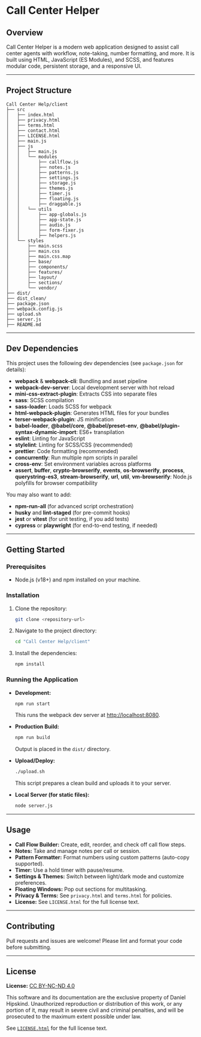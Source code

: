 # Call Center Helper

## Overview

Call Center Helper is a modern web application designed to assist call center agents with workflow, note-taking, number formatting, and more. It is built using HTML, JavaScript (ES Modules), and SCSS, and features modular code, persistent storage, and a responsive UI.

---

## Project Structure

```text
Call Center Help/client
├── src
│   ├── index.html
│   ├── privacy.html
│   ├── terms.html
│   ├── contact.html
│   ├── LICENSE.html
│   ├── main.js
│   ├── js
│   │   ├── main.js
│   │   └── modules
│   │       ├── callflow.js
│   │       ├── notes.js
│   │       ├── patterns.js
│   │       ├── settings.js
│   │       ├── storage.js
│   │       ├── themes.js
│   │       ├── timer.js
│   │       ├── floating.js
│   │       ├── draggable.js
│   │   └── utils
│   │       ├── app-globals.js
│   │       ├── app-state.js
│   │       ├── audio.js
│   │       ├── form-fixer.js
│   │       ├── helpers.js
│   └── styles
│       ├── main.scss
│       ├── main.css
│       ├── main.css.map
│       ├── base/
│       ├── components/
│       ├── features/
│       ├── layout/
│       ├── sections/
│       └── vendor/
├── dist/
├── dist_clean/
├── package.json
├── webpack.config.js
├── upload.sh
├── server.js
├── README.md
```

---

## Dev Dependencies

This project uses the following dev dependencies (see `package.json` for details):

- **webpack** & **webpack-cli**: Bundling and asset pipeline
- **webpack-dev-server**: Local development server with hot reload
- **mini-css-extract-plugin**: Extracts CSS into separate files
- **sass**: SCSS compilation
- **sass-loader**: Loads SCSS for webpack
- **html-webpack-plugin**: Generates HTML files for your bundles
- **terser-webpack-plugin**: JS minification
- **babel-loader**, **@babel/core**, **@babel/preset-env**, **@babel/plugin-syntax-dynamic-import**: ES6+ transpilation
- **eslint**: Linting for JavaScript
- **stylelint**: Linting for SCSS/CSS (recommended)
- **prettier**: Code formatting (recommended)
- **concurrently**: Run multiple npm scripts in parallel
- **cross-env**: Set environment variables across platforms
- **assert**, **buffer**, **crypto-browserify**, **events**, **os-browserify**, **process**, **querystring-es3**, **stream-browserify**, **url**, **util**, **vm-browserify**: Node.js polyfills for browser compatibility

You may also want to add:

- **npm-run-all** (for advanced script orchestration)
- **husky** and **lint-staged** (for pre-commit hooks)
- **jest** or **vitest** (for unit testing, if you add tests)
- **cypress** or **playwright** (for end-to-end testing, if needed)

---

## Getting Started

### Prerequisites

- Node.js (v18+) and npm installed on your machine.

### Installation

1. Clone the repository:

   ```sh
   git clone <repository-url>
   ```

2. Navigate to the project directory:

   ```sh
   cd "Call Center Help/client"
   ```

3. Install the dependencies:

   ```sh
   npm install
   ```

### Running the Application

- **Development:**

  ```sh
  npm run start
  ```

  This runs the webpack dev server at [http://localhost:8080](http://localhost:8080).

- **Production Build:**

  ```sh
  npm run build
  ```

  Output is placed in the `dist/` directory.

- **Upload/Deploy:**

  ```sh
  ./upload.sh
  ```

  This script prepares a clean build and uploads it to your server.

- **Local Server (for static files):**

  ```sh
  node server.js
  ```

---

## Usage

- **Call Flow Builder:** Create, edit, reorder, and check off call flow steps.
- **Notes:** Take and manage notes per call or session.
- **Pattern Formatter:** Format numbers using custom patterns (auto-copy supported).
- **Timer:** Use a hold timer with pause/resume.
- **Settings & Themes:** Switch between light/dark mode and customize preferences.
- **Floating Windows:** Pop out sections for multitasking.
- **Privacy & Terms:** See `privacy.html` and `terms.html` for policies.
- **License:** See `LICENSE.html` for the full license text.

---

## Contributing

Pull requests and issues are welcome! Please lint and format your code before submitting.

---

## License

**License:** [CC BY-NC-ND 4.0](https://creativecommons.org/licenses/by-nc-nd/4.0/)

This software and its documentation are the exclusive property of Daniel Hipskind.
Unauthorized reproduction or distribution of this work, or any portion of it, may result in severe civil and criminal penalties, and will be prosecuted to the maximum extent possible under law.

See [`LICENSE.html`](./src/LICENSE.html) for the full license text.

